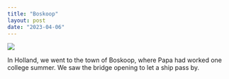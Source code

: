 ```yaml
---
title: "Boskoop"
layout: post
date: "2023-04-06"
---
```


![](/assets/images/2023/20230322_154143-1-461x1024.png)

In Holland, we went to the town of Boskoop, where Papa had worked one college summer. We saw the bridge opening to let a ship pass by.
